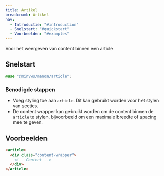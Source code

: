 ```yaml
---
title: Artikel
breadcrumb: Artikel
nav:
  - Introductie: "#introduction"
  - Snelstart: "#quickstart"
  - Voorbeelden: "#examples"
---
```


<p id="introduction">Voor het weergeven van content binnen een article</p>

<h2 id="quickstart">Snelstart</h2>

```scss
@use "@minvws/manon/article";
```

### Benodigde stappen

- Voeg styling toe aan `article`. Dit kan gebruikt worden voor het stylen van secties.
- De content wrapper kan gebruikt worden om de content binnen de `article` te stylen. bijvoorbeeld om een maximale breedte of spacing mee te geven.

<h2 id="examples">Voorbeelden</h2>

```html
<article>
  <div class="content-wrapper">
    <!-- Content -->
  </div>
</article>
```
